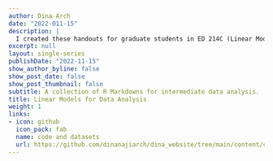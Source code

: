 ```yaml
---
author: Dina Arch
date: "2022-011-15"
description: |
  I created these handouts for graduate students in ED 214C (Linear Models for Data Analysis) at UC Santa Barabara.
excerpt: null
layout: single-series
publishDate: "2022-11-15"
show_author_byline: false
show_post_date: false
show_post_thumbnail: false
subtitle: A collection of R Markdowns for intermediate data analysis.
title: Linear Models for Data Analysis
weight: 1
links:
- icon: github
  icon_pack: fab
  name: code and datasets
  url: https://github.com/dinanajiarch/dina_website/tree/main/content/collection/linear-models
---
```


